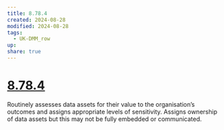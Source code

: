 ```yaml
---
title: 8.78.4
created: 2024-08-28
modified: 2024-08-28
tags:
  - UK-DMM_row
up: 
share: true
---
```

# [8.78.4](8.78.4.md)

Routinely assesses data assets for their value to the organisation’s outcomes and assigns appropriate levels of sensitivity. Assigns ownership of data assets but this may not be fully embedded or communicated.

